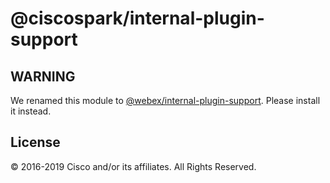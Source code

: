 # @ciscospark/internal-plugin-support

## WARNING

We renamed this module to [@webex/internal-plugin-support](https://www.npmjs.com/package/@webex/internal-plugin-support). Please install it instead.

## License

© 2016-2019 Cisco and/or its affiliates. All Rights Reserved.
